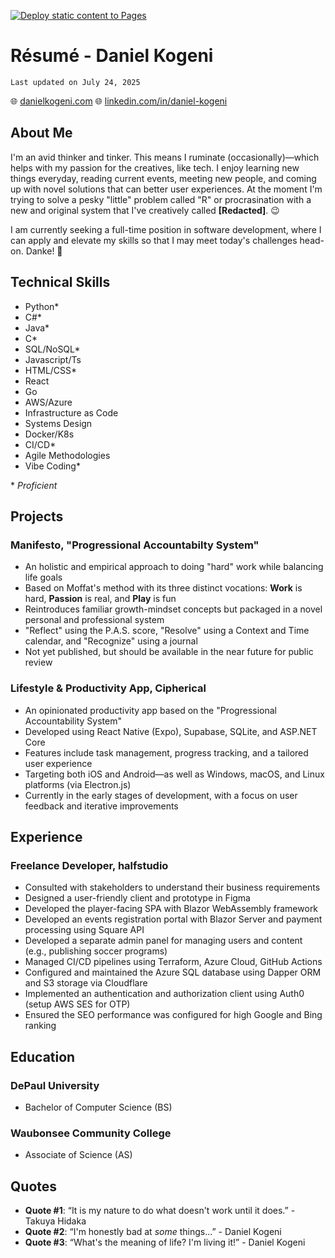 [![Deploy static content to Pages](https://github.com/dan-k3/about-me/actions/workflows/static.yml/badge.svg)](https://github.com/dan-k3/about-me/actions/workflows/static.yml)
# Résumé - Daniel Kogeni
`Last updated on July 24, 2025`

🌐 [danielkogeni.com](https://www.danielkogeni.com)
🌐 [linkedin.com/in/daniel-kogeni](https://www.linkedin.com/in/daniel-kogeni)

## About Me

I'm an avid thinker and tinker. This means I ruminate (occasionally)—which helps with
my passion for the creatives, like tech. I enjoy learning new things everyday, reading current events,
meeting new people, and coming up with novel solutions that can better user experiences.
At the moment I'm trying to solve a pesky "little" problem called "R" or procrasination
with a new and original system that I've creatively called **[Redacted]**. 😉

I am currently seeking a full-time position in software development, where I can apply
and elevate my skills so that I may meet today's challenges head-on. Danke! 🙇

## Technical Skills

- Python*
- C#*
- Java*
- C*
- SQL/NoSQL*
- Javascript/Ts
- HTML/CSS*
- React
- Go
- AWS/Azure
- Infrastructure as Code
- Systems Design
- Docker/K8s
- CI/CD*
- Agile Methodologies
- Vibe Coding*

\* _Proficient_

## Projects

### Manifesto, "Progressional Accountabilty System"
- An holistic and empirical approach to doing "hard" work while balancing life goals
- Based on Moffat's method with its three distinct vocations: **Work** is hard, **Passion** is real, and **Play** is fun
- Reintroduces familiar growth-mindset concepts but packaged in a novel personal and professional system
- "Reflect" using the P.A.S. score, "Resolve" using a Context and Time calendar, and "Recognize" using a journal
- Not yet published, but should be available in the near future for public review

### Lifestyle & Productivity App, Cipherical
- An opinionated productivity app based on the "Progressional Accountability System"
- Developed using React Native (Expo), Supabase, SQLite, and ASP\.NET Core
- Features include task management, progress tracking, and a tailored user experience
- Targeting both iOS and Android—as well as Windows, macOS, and Linux platforms (via Electron.js)
- Currently in the early stages of development, with a focus on user feedback and iterative improvements

## Experience

### Freelance Developer, halfstudio
- Consulted with stakeholders to understand their business requirements
- Designed a user-friendly client and prototype in Figma
- Developed the player-facing SPA with Blazor WebAssembly framework
- Developed an events registration portal with Blazor Server and payment processing using Square API
- Developed a separate admin panel for managing users and content (e.g., publishing soccer programs)
- Managed CI/CD pipelines using Terraform, Azure Cloud, GitHub Actions
- Configured and maintained the Azure SQL database using Dapper ORM and S3 storage via Cloudflare
- Implemented an authentication and authorization client using Auth0 (setup AWS SES for OTP)
- Ensured the SEO performance was configured for high Google and Bing ranking

## Education

### DePaul University
- Bachelor of Computer Science (BS)

### Waubonsee Community College
- Associate of Science (AS)

## Quotes

- **Quote #1**: “It is my nature to do what doesn't work until it does.” - Takuya Hidaka
- **Quote #2**: “I'm honestly bad at _some_ things...” - Daniel Kogeni
- **Quote #3**: “What's the meaning of life? I'm living it!” - Daniel Kogeni

